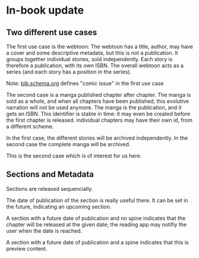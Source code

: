 # In-book update

## Two different use cases

The first use case is the webtoon: The webtoon has a title, author, may have a cover and some descriptive metadata, but this is not a publication. It groups together individual stories, sold independently. Each story is therefore a publication, with its own ISBN. The overall webtoon acts as a series (and each story has a position in the series).

Note: [bib.schema.org](http://bib.schema.org/ComicIssue) defines "comic issue" in the first use case

The second case is a manga published chapter after chapter. The manga is sold as a whole, and when all chapters have been published, this evolutive narration will not be used anymore. The manga is the publication, and it gets an ISBN. This identifier is stable in time: it may even be created before the first chapter is released. individual chapters may have their own id, from a different scheme.

In the first case, the different stories will be archived independently. In the second case the complete manga will be archived. 

This is the second case which is of interest for us here.

## Sections and Metadata

Sections are released sequencially. 

The date of publication of the section is really useful there. It can be set in the future, indicating an upcoming section. 

A section with a future date of publication and no spine indicates that the chapter will be released at the given date; the reading app may notifiy the user when the date is reached.

A section with a future date of publication and a spine indicates that this is preview content.


